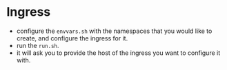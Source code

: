 # Ingress

- configure the `envvars.sh` with the namespaces that you would like to create, and configure the ingress for it.
- run the `run.sh`.
- it will ask you to provide the host of the ingress you want to configure it with.
